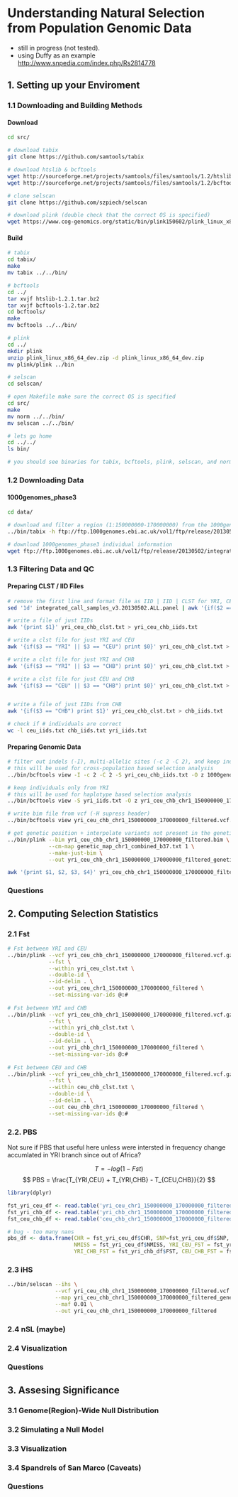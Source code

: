 # Understanding Natural Selection from Population Genomic Data

* still in progress (not tested). 
* using Duffy as an example http://www.snpedia.com/index.php/Rs2814778

## 1. Setting up your Enviroment 

### 1.1 Downloading and Building Methods

#### Download

```bash
cd src/

# download tabix
git clone https://github.com/samtools/tabix

# download htslib & bcftools
wget http://sourceforge.net/projects/samtools/files/samtools/1.2/htslib-1.2.1.tar.bz2
wget http://sourceforge.net/projects/samtools/files/samtools/1.2/bcftools-1.2.tar.bz2

# clone selscan
git clone https://github.com/szpiech/selscan

# download plink (double check that the correct OS is specified)
wget https://www.cog-genomics.org/static/bin/plink150602/plink_linux_x86_64_dev.zip
```

#### Build

```bash
# tabix
cd tabix/
make
mv tabix ../../bin/

# bcftools
cd ../
tar xvjf htslib-1.2.1.tar.bz2
tar xvjf bcftools-1.2.tar.bz2
cd bcftools/
make
mv bcftools ../../bin/

# plink
cd ../
mkdir plink
unzip plink_linux_x86_64_dev.zip -d plink_linux_x86_64_dev.zip
mv plink/plink ../bin

# selscan
cd selscan/

# open Makefile make sure the correct OS is specified 
cd src/ 
make
mv norm ../../bin/
mv selscan ../../bin/

# lets go home
cd ../../
ls bin/

# you should see binaries for tabix, bcftools, plink, selscan, and norm
```

### 1.2 Downloading Data

#### 1000genomes_phase3

```bash
cd data/

# download and filter a region (1:150000000-170000000) from the 1000genomes project
../bin/tabix -h ftp://ftp.1000genomes.ebi.ac.uk/vol1/ftp/release/20130502/ALL.chr1.phase3_shapeit2_mvncall_integrated_v5a.20130502.genotypes.vcf.gz 1:150000000-170000000 | gzip -c > 1000genomes_phase3_chr1_150000000_170000000.vcf.gz

# download 1000genomes_phase3 individual information
wget ftp://ftp.1000genomes.ebi.ac.uk/vol1/ftp/release/20130502/integrated_call_samples_v3.20130502.ALL.panel
```

### 1.3 Filtering Data and QC

#### Preparing CLST / IID Files 

```bash
# remove the first line and format file as IID | IID | CLST for YRI, CEU, and CHB
sed '1d' integrated_call_samples_v3.20130502.ALL.panel | awk '{if($2 == "YRI" || $2 == "CEU" || $2 == "CHB") print $1, $1, $2}' > yri_ceu_chb_clst.txt

# write a file of just IIDs 
awk '{print $1}' yri_ceu_chb_clst.txt > yri_ceu_chb_iids.txt

# write a clst file for just YRI and CEU
awk '{if($3 == "YRI" || $3 == "CEU") print $0}' yri_ceu_chb_clst.txt > yri_ceu_clst.txt

# write a clst file for just YRI and CHB 
awk '{if($3 == "YRI" || $3 == "CHB") print $0}' yri_ceu_chb_clst.txt > yri_chb_clst.txt

# write a clst file for just CEU and CHB
awk '{if($3 == "CEU" || $3 == "CHB") print $0}' yri_ceu_chb_clst.txt > ceu_chb_clst.txt


# write a file of just IIDs from CHB 
awk '{if($3 == "CHB") print $1}' yri_ceu_chb_clst.txt > chb_iids.txt

# check if # individuals are correct
wc -l ceu_iids.txt chb_iids.txt yri_iids.txt
```

#### Preparing Genomic Data

```bash
# filter out indels (-I), multi-allelic sites (-c 2 -C 2), and keep individuals (-S) from YRI, CEU, CHB 
# this will be used for cross-population based selection analysis
../bin/bcftools view -I -c 2 -C 2 -S yri_ceu_chb_iids.txt -O z 1000genomes_phase3_chr1_150000000_170000000.vcf.gz > yri_ceu_chb_chr1_150000000_170000000_filtered.vcf.gz

# keep individuals only from YRI
# this will be used for haplotype based selection analysis
../bin/bcftools view -S yri_iids.txt -O z yri_ceu_chb_chr1_150000000_170000000_filtered.vcf.gz > yri_chr1_150000000_170000000_filtered.vcf.gz

# write bim file from vcf (-H supress header)
../bin/bcftools view yri_ceu_chb_chr1_150000000_170000000_filtered.vcf.gz -H | awk '{print $1, $3, "0", $2, $4, $5}' > yri_ceu_chb_chr1_150000000_170000000_filtered.bim

# get genetic position + interpolate variants not present in the genetic_map
../bin/plink --bim yri_ceu_chb_chr1_150000000_170000000_filtered.bim \
             --cm-map genetic_map_chr1_combined_b37.txt 1 \
             --make-just-bim \
             --out yri_ceu_chb_chr1_150000000_170000000_filtered_genetic_map

awk '{print $1, $2, $3, $4}' yri_ceu_chb_chr1_150000000_170000000_filtered_genetic_map.bim > yri_ceu_chb_chr1_150000000_170000000_filtered_genetic_map.map 
```

### Questions

## 2. Computing Selection Statistics 

### 2.1 Fst

```bash
# Fst between YRI and CEU
../bin/plink --vcf yri_ceu_chb_chr1_150000000_170000000_filtered.vcf.gz \
             --fst \
             --within yri_ceu_clst.txt \
             --double-id \
             --id-delim . \
             --out yri_ceu_chr1_150000000_170000000_filtered \
             --set-missing-var-ids @:#
     
# Fst between YRI and CHB
../bin/plink --vcf yri_ceu_chb_chr1_150000000_170000000_filtered.vcf.gz \
             --fst \
             --within yri_chb_clst.txt \
             --double-id \
             --id-delim . \
             --out yri_chb_chr1_150000000_170000000_filtered \
             --set-missing-var-ids @:#
             
# Fst between CEU and CHB
../bin/plink --vcf yri_ceu_chb_chr1_150000000_170000000_filtered.vcf.gz \
             --fst \
             --within ceu_chb_clst.txt \
             --double-id \
             --id-delim . \
             --out ceu_chb_chr1_150000000_170000000_filtered \
             --set-missing-var-ids @:#
```

### 2.2. PBS

Not sure if PBS that useful here unless were intersted in frequency change accumlated in YRI branch since out of Africa?

$$ T = -log(1 - Fst) $$
$$ PBS = \frac{T_{YRI,CEU} + T_{YRI,CHB} - T_{CEU,CHB}}{2} $$

```R
library(dplyr)

fst_yri_ceu_df <- read.table('yri_ceu_chr1_150000000_170000000_filtered.fst', header = TRUE)
fst_yri_chb_df <- read.table('yri_chb_chr1_150000000_170000000_filtered.fst', header = TRUE)
fst_ceu_chb_df <- read.table('ceu_chb_chr1_150000000_170000000_filtered.fst', header = TRUE)

# bug - too many nans
pbs_df <- data.frame(CHR = fst_yri_ceu_df$CHR, SNP=fst_yri_ceu_df$SNP, POS=fst_yri_ceu_df$POS,
                     NMISS = fst_yri_ceu_df$NMISS, YRI_CEU_FST = fst_yri_ceu_df$FST, 
                     YRI_CHB_FST = fst_yri_chb_df$FST, CEU_CHB_FST = fst_ceu_chb_df$FST)
```

### 2.3 iHS

```bash
../bin/selscan --ihs \
               --vcf yri_ceu_chb_chr1_150000000_170000000_filtered.vcf.gz \
               --map yri_ceu_chb_chr1_150000000_170000000_filtered_genetic_map.map \
               --maf 0.01 \
               --out yri_ceu_chb_chr1_150000000_170000000_filtered   
```

### 2.4 nSL (maybe)

### 2.4 Visualization 

### Questions

## 3. Assesing Significance 

### 3.1 Genome(Region)-Wide Null Distribution

### 3.2 Simulating a Null Model

### 3.3 Visualization 

### 3.4 Spandrels of San Marco (Caveats)

### Questions 








